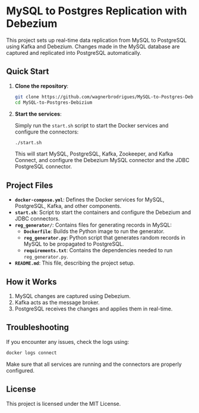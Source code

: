 
# MySQL to Postgres Replication with Debezium

This project sets up real-time data replication from MySQL to PostgreSQL using Kafka and Debezium. Changes made in the MySQL database are captured and replicated into PostgreSQL automatically.

## Quick Start

1. **Clone the repository**:

    ```bash
    git clone https://github.com/wagnerbrodrigues/MySQL-to-Postgres-Debizium.git
    cd MySQL-to-Postgres-Debizium
    ```

2. **Start the services**:

    Simply run the `start.sh` script to start the Docker services and configure the connectors:

    ```bash
    ./start.sh
    ```

    This will start MySQL, PostgreSQL, Kafka, Zookeeper, and Kafka Connect, and configure the Debezium MySQL connector and the JDBC PostgreSQL connector.

## Project Files

- **`docker-compose.yml`**: Defines the Docker services for MySQL, PostgreSQL, Kafka, and other components.
- **`start.sh`**: Script to start the containers and configure the Debezium and JDBC connectors.
- **`reg_generator/`**: Contains files for generating records in MySQL:
  - **`Dockerfile`**: Builds the Python image to run the generator.
  - **`reg_generator.py`**: Python script that generates random records in MySQL to be propagated to PostgreSQL.
  - **`requirements.txt`**: Contains the dependencies needed to run `reg_generator.py`.
- **`README.md`**: This file, describing the project setup.

## How it Works

1. MySQL changes are captured using Debezium.
2. Kafka acts as the message broker.
3. PostgreSQL receives the changes and applies them in real-time.

## Troubleshooting

If you encounter any issues, check the logs using:

```bash
docker logs connect
```

Make sure that all services are running and the connectors are properly configured.

## License

This project is licensed under the MIT License.
